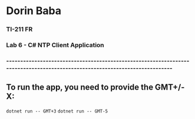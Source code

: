 ﻿# Dorin Baba
### TI-211 FR
### Lab 6 - C# NTP Client Application
### ----------------------------------------------------------------------------------------------------------------------------
## To run the app, you need to provide the GMT+/-X:
`dotnet run -- GMT+3`
`dotnet run -- GMT-5`